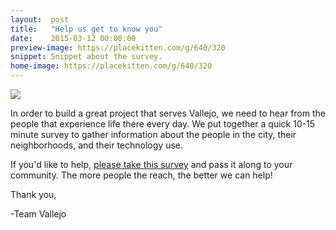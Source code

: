 ```yaml
---
layout:  post
title:   "Help us get to know you"
date:    2015-03-12 00:00:00
preview-image: https://placekitten.com/g/640/320
snippet: Snippet about the survey.
home-image: https://placekitten.com/g/640/320
---
```


<img class="post-home-img" src="{{ page.home-image | prepend: site.baseurl }}">

In order to build a great project that serves Vallejo, we need to hear from the people that experience life there every day. We put together a quick 10-15 minute survey to gather information about the people in the city, their neighborhoods, and their technology use.

If you'd like to help, [please take this survey](https://cfa.typeform.com/to/wgAKP7) and pass it along to your community. The more people the reach, the better we can help!

Thank you,

-Team Vallejo
